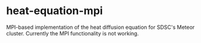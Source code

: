 # heat-equation-mpi

MPI-based implementation of the heat diffusion equation for SDSC's Meteor cluster. Currently the MPI functionality is not working.
